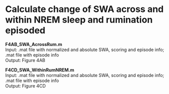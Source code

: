 # Calculate change of SWA across and within NREM sleep and rumination episoded
        
**F4AB_SWA_AcrossRum.m**   
Input: .mat file with normalized and absolute SWA, scoring and episode info; .mat file with episode info  
Output: Figure 4AB  


**F4CD_SWA_WithinRumNREM.m**  
Input: .mat file with normalized and absolute SWA, scoring and episode info; .mat file with episode info   
Output: Figure 4CD 

